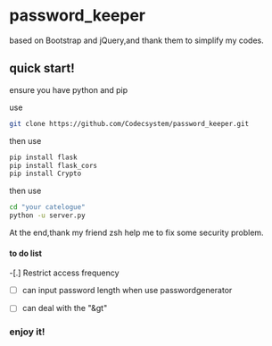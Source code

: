 # password_keeper
  based on Bootstrap and jQuery,and thank them to simplify my codes.
## quick start!
  ensure you have python and pip
  
  use
  ~~~bash
  git clone https://github.com/Codecsystem/password_keeper.git
  ~~~
  then use
  ~~~bash
  pip install flask
  pip install flask_cors
  pip install Crypto
  ~~~
  then use 
  ~~~bash
  cd "your catelogue"
  python -u server.py
  ~~~

At the end,thank my friend zsh help me to fix some security problem.

#### to do list
-[.] Restrict access frequency 

-[ ] can input password length when use passwordgenerator

-[ ] can deal with the "&gt"

### enjoy it!
